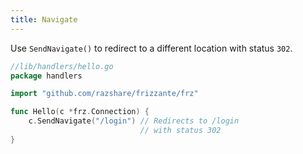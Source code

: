 ```yaml
---
title: Navigate
---
```


Use `SendNavigate()` to redirect to a different location with status `302`.

```go
//lib/handlers/hello.go
package handlers

import "github.com/razshare/frizzante/frz"

func Hello(c *frz.Connection) {
    c.SendNavigate("/login") // Redirects to /login 
                             // with status 302
}
```